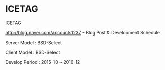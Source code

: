 # ICETAG
ICETAG

http://blog.naver.com/accounts1237 - Blog Post & Development Schedule

Server Model : BSD-Select

Client Model : BSD-Select

Develop Period : 2015-10 ~ 2016-12
